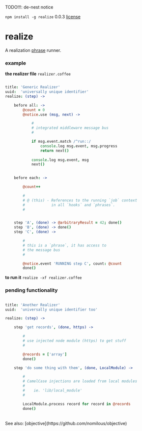 TODO!!!: de-nest notice 

`npm install -g realize` 0.0.3 [license](./license)

realize
=======

A realization [phrase](https://github.com/nomilous/phrase) runner.<br />

### example

**the realizer file** `realizer.coffee`

```coffee

title: 'Generic Realizer'
uuid:  'universally unique identifier'
realize: (step) -> 

    before all: ->
        @count = 0
        @notice.use (msg, next) -> 

            #
            # integrated middleware message bus
            # 

            if msg.event.match /^run::/
                console.log msg.event, msg.progress
                return next()
            
            console.log msg.event, msg
            next()
            

    before each: -> 

        @count++

        #
        # @ (this) - References to the running `job` context
        #            in all `hooks` and `phrases`.
        #


    step 'A', (done) -> @arbitraryResult = 42; done()
    step 'B', (done) -> done()
    step 'C', (done) -> 

        #
        # this is a `phrase`, it has access to 
        # the message bus
        #

        @notice.event 'RUNNING step C', count: @count
        done()


```

**to run it** `realize -xf realizer.coffee` <br />

### pending functionality

```coffee

title: 'Another Realizer'
uuid:  'universally unique identifier too'

realize: (step) -> 

    step 'get records', (done, https) -> 

        #
        # use injected node module (https) to get stuff
        # 

        @records = ['array']
        done()

    step 'do some thing with them', (done, LocalModule) -> 

        #
        # CamelCase injections are loaded from local modules 
        # 
        #    ie. 'lib/local_module'
        #

        LocalModule.process record for record in @records
        done()


```
<br />
See also: [objective](https://github.com/nomilous/objective)

